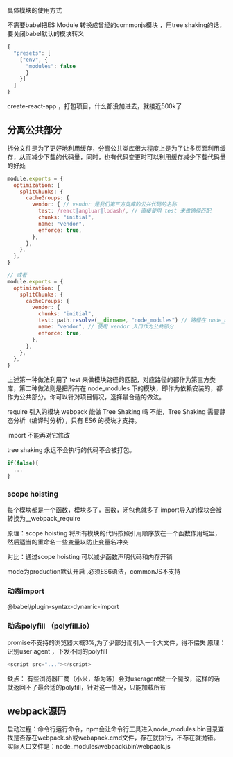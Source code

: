 具体模块的使用方式


不需要babel把ES Module 转换成曾经的commonjs模块  ，用tree shaking的话，要关闭babel默认的模块转义 

```js
{
  "presets": [
    ["env", {
      "modules": false
      }
    }]
  ]
}
```


create-react-app ，打包项目，什么都没加进去，就接近500k了 


## 分离公共部分 

拆分文件是为了更好地利用缓存，分离公共类库很大程度上是为了让多页面利用缓存，从而减少下载的代码量，同时，也有代码变更时可以利用缓存减少下载代码量的好处
```js
module.exports = {
  optimization: {
    splitChunks: {
      cacheGroups: { 
        vendor: { // vendor 是我们第三方类库的公共代码的名称
          test: /react|angluar|lodash/, // 直接使用 test 来做路径匹配
          chunks: "initial",
          name: "vendor",
          enforce: true,
        },
      },
    },
  },
}

// 或者
module.exports = {
  optimization: {
    splitChunks: {
      cacheGroups: {
        vendor: {
          chunks: "initial",
          test: path.resolve(__dirname, "node_modules") // 路径在 node_modules 目录下的都作为公共部分
          name: "vendor", // 使用 vendor 入口作为公共部分
          enforce: true,
        },
      },
    },
  },
}
``` 

上述第一种做法利用了 test 来做模块路径的匹配，对应路径的都作为第三方类库，第二种做法则是把所有在 node_modules 下的模块，即作为依赖安装的，都作为公共部分。你可以针对项目情况，选择最合适的做法。 


require 引入的模块 webpack 能做 Tree Shaking 吗
不能，Tree Shaking 需要静态分析（编译时分析），只有 ES6 的模块才支持。

import 不能再对它修改

tree shaking 永远不会执行的代码不会被打包。
```js
if(false){
  ...
}
``` 

### scope hoisting 
每个模块都是一个函数，模块多了，函数，闭包也就多了 
import导入的模块会被转换为__webpack_require  

原理：scope hoisting 将所有模块的代码按照引用顺序放在一个函数作用域里，然后适当的重命名一些变量以防止变量名冲突

对比：通过scope hoisting 可以减少函数声明代码和内存开销 

mode为production默认开启 ,必须ES6语法，commonJS不支持 

### 动态import
@babel/plugin-syntax-dynamic-import  

### 动态polyfill （polyfill.io）

promise不支持的浏览器大概3%,为了少部分而引入一个大文件，得不偿失 
原理：识别user agent ，下发不同的polyfill 

```js
<script src="..."></script>
```

缺点： 有些浏览器厂商（小米，华为等）会对useragent做一个魔改，这样的话就返回不了最合适的polyfill，针对这一情况，只能加载所有 



## webpack源码 

启动过程：命令行运行命令，npm会让命令行工具进入node_modules\.bin目录查找是否存在webpack.sh或webapack.cmd文件，存在就执行，不存在就抛错。
实际入口文件是：node_modules\webpack\bin\webpack.js 

